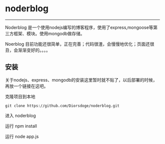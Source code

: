 # noderblog

***

Noderblog 是一个使用nodejs编写的博客程序，使用了express,mongoose等第三方框架、模块。使用mongodb做存储。       

Noerblog 目前功能还很简单，正在完善；代码很渣，会慢慢地优化；页面还很丑，会渐渐变好的。。。。

## 安装

关于nodejs、express、mongodb的安装这里暂时就不贴了，以后部署的时候，再放一个链接在这吧。

克隆项目到本地   

	git clone https://github.com/Diorsdoge/noderblog.git
	
进入 noderblog

运行 npm install

运行 node app.js


